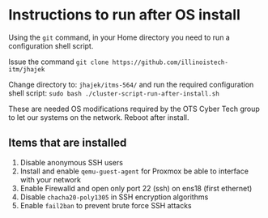 # Instructions to run after OS install

Using the `git` command, in your Home directory you need to run a configuration shell script. 

Issue the command `git clone https://github.com/illinoistech-itm/jhajek`

Change directory to: `jhajek/itms-564/` and run the required configuration shell script: `sudo bash ./cluster-script-run-after-install.sh`

These are needed OS modifications required by the OTS Cyber Tech group to let our systems on the network. Reboot after install.

## Items that are installed

1. Disable anonymous SSH users
1. Install and enable `qemu-guest-agent` for Proxmox be able to interface with your network
1. Enable Firewalld and open only port 22 (ssh) on ens18 (first ethernet)
1. Disable `chacha20-poly1305` in SSH encryption algorithms
1. Enable `fail2ban` to prevent brute force SSH attacks
